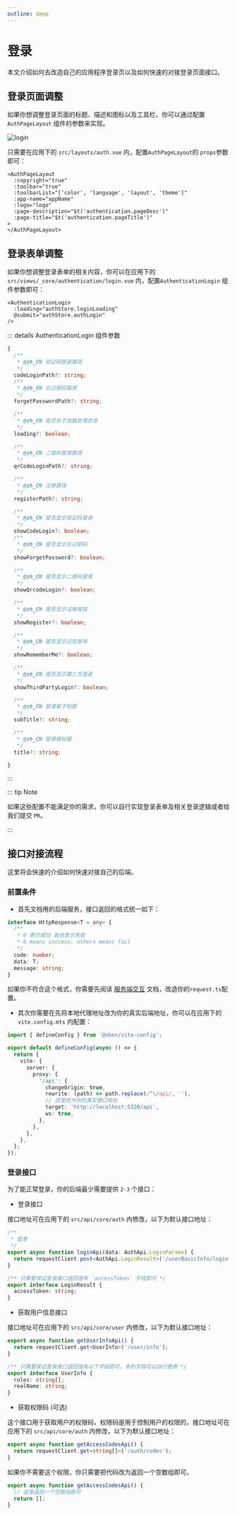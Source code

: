 ```yaml
---
outline: deep
---
```


# 登录

本文介绍如何去改造自己的应用程序登录页以及如何快速的对接登录页面接口。

## 登录页面调整

如果你想调整登录页面的标题、描述和图标以及工具栏，你可以通过配置 `AuthPageLayout` 组件的参数来实现。

![login](/guide/login.png)

只需要在应用下的 `src/layouts/auth.vue` 内，配置`AuthPageLayout`的 `props`参数即可：

```vue {2-7}
<AuthPageLayout
  :copyright="true"
  :toolbar="true"
  :toolbarList="['color', 'language', 'layout', 'theme']"
  :app-name="appName"
  :logo="logo"
  :page-description="$t('authentication.pageDesc')"
  :page-title="$t('authentication.pageTitle')"
>
</AuthPageLayout>
```

## 登录表单调整

如果你想调整登录表单的相关内容，你可以在应用下的 `src/views/_core/authentication/login.vue` 内，配置`AuthenticationLogin` 组件参数即可：

```vue
<AuthenticationLogin
  :loading="authStore.loginLoading"
  @submit="authStore.authLogin"
/>
```

::: details AuthenticationLogin 组件参数

```ts
{
  /**
   * @zh_CN 验证码登录路径
   */
  codeLoginPath?: string;
  /**
   * @zh_CN 忘记密码路径
   */
  forgetPasswordPath?: string;

  /**
   * @zh_CN 是否处于加载处理状态
   */
  loading?: boolean;

  /**
   * @zh_CN 二维码登录路径
   */
  qrCodeLoginPath?: string;

  /**
   * @zh_CN 注册路径
   */
  registerPath?: string;

  /**
   * @zh_CN 是否显示验证码登录
   */
  showCodeLogin?: boolean;
  /**
   * @zh_CN 是否显示忘记密码
   */
  showForgetPassword?: boolean;

  /**
   * @zh_CN 是否显示二维码登录
   */
  showQrcodeLogin?: boolean;

  /**
   * @zh_CN 是否显示注册按钮
   */
  showRegister?: boolean;

  /**
   * @zh_CN 是否显示记住账号
   */
  showRememberMe?: boolean;

  /**
   * @zh_CN 是否显示第三方登录
   */
  showThirdPartyLogin?: boolean;

  /**
   * @zh_CN 登录框子标题
   */
  subTitle?: string;

  /**
   * @zh_CN 登录框标题
   */
  title?: string;

}
```

:::

::: tip Note

如果这些配置不能满足你的需求，你可以自行实现登录表单及相关登录逻辑或者给我们提交 `PR`。

:::

## 接口对接流程

这里将会快速的介绍如何快速对接自己的后端。

### 前置条件

- 首先文档用的后端服务，接口返回的格式统一如下：

```ts
interface HttpResponse<T = any> {
  /**
   * 0 表示成功 其他表示失败
   * 0 means success, others means fail
   */
  code: number;
  data: T;
  message: string;
}
```

如果你不符合这个格式，你需要先阅读 [服务端交互](../essentials/server.md) 文档，改造你的`request.ts`配置。

- 其次你需要在先将本地代理地址改为你的真实后端地址，你可以在应用下的 `vite.config.mts` 内配置：

```ts
import { defineConfig } from '@vben/vite-config';

export default defineConfig(async () => {
  return {
    vite: {
      server: {
        proxy: {
          '/api': {
            changeOrigin: true,
            rewrite: (path) => path.replace(/^\/api/, ''),
            // 这里改为你的真实接口地址
            target: 'http://localhost:5320/api',
            ws: true,
          },
        },
      },
    },
  };
});
```

### 登录接口

为了能正常登录，你的后端最少需要提供 `2-3` 个接口：

- 登录接口

接口地址可在应用下的 `src/api/core/auth` 内修改，以下为默认接口地址：

```ts
/**
 * 登录
 */
export async function loginApi(data: AuthApi.LoginParams) {
  return requestClient.post<AuthApi.LoginResult>('/userBasicInfo/login', data);
}

/** 只需要保证登录接口返回值有 `accessToken` 字段即可 */
export interface LoginResult {
  accessToken: string;
}
```

- 获取用户信息接口

接口地址可在应用下的 `src/api/core/user` 内修改，以下为默认接口地址：

```ts
export async function getUserInfoApi() {
  return requestClient.get<UserInfo>('/user/info');
}

/** 只需要保证登录接口返回值有以下字段即可，多的字段可以自行使用 */
export interface UserInfo {
  roles: string[];
  realName: string;
}
```

- 获取权限码 (可选)

这个接口用于获取用户的权限码，权限码是用于控制用户的权限的，接口地址可在应用下的 `src/api/core/auth` 内修改，以下为默认接口地址：

```ts
export async function getAccessCodesApi() {
  return requestClient.get<string[]>('/auth/codes');
}
```

如果你不需要这个权限，你只需要把代码改为返回一个空数组即可。

```ts {2}
export async function getAccessCodesApi() {
  // 这里返回一个空数组即可
  return [];
}
```
